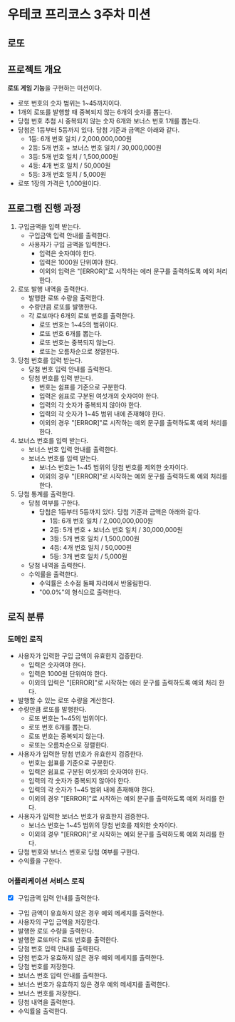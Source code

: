 # 우테코 프리코스 3주차 미션

## 로또

## 프로젝트 개요

**로또 게임 기능**을 구현하는 미션이다.
- 로또 번호의 숫자 범위는 1~45까지이다.
- 1개의 로또를 발행할 때 중복되지 않는 6개의 숫자를 뽑는다.
- 당첨 번호 추첨 시 중복되지 않는 숫자 6개와 보너스 번호 1개를 뽑는다.
- 당첨은 1등부터 5등까지 있다. 당첨 기준과 금액은 아래와 같다.
    - 1등: 6개 번호 일치 / 2,000,000,000원
    - 2등: 5개 번호 + 보너스 번호 일치 / 30,000,000원
    - 3등: 5개 번호 일치 / 1,500,000원
    - 4등: 4개 번호 일치 / 50,000원
    - 5등: 3개 번호 일치 / 5,000원
- 로또 1장의 가격은 1,000원이다.

## 프로그램 진행 과정
1. 구입금액을 입력 받는다.
   - 구입금액 입력 안내를 출력한다.
   - 사용자가 구입 금액을 입력한다.
     - 입력은 숫자여야 한다. 
     - 입력은 1000원 단위여야 한다.
     - 이외의 입력은 "[ERROR]"로 시작하는 에러 문구를 출력하도록 예외 처리 한다.
2. 로또 발행 내역을 출력한다.
   - 발행한 로또 수량을 출력한다.
   - 수량만큼 로또를 발행한다.
   - 각 로또마다 6개의 로또 번호를 출력한다.
     - 로또 번호는 1~45의 범위이다.
     - 로또 번호 6개를 뽑는다.
     - 로또 번호는 중복되지 않는다.
     - 로또는 오름차순으로 정렬한다.
3. 당첨 번호를 입력 받는다.
   - 당첨 번호 입력 안내를 출력한다.
   - 당첨 번호를 입력 받는다.
     - 번호는 쉼표를 기준으로 구분한다.
     - 입력은 쉼표로 구분된 여섯개의 숫자여야 한다.
     - 입력의 각 숫자가 중복되지 않아야 한다.
     - 입력의 각 숫자가 1~45 범위 내에 존재해야 한다.
     - 이외의 경우 "[ERROR]"로 시작하는 예외 문구를 출력하도록 예외 처리를 한다.
4. 보너스 번호를 입력 받는다.
   - 보너스 번호 입력 안내를 출력한다.
   - 보너스 번호를 입력 받는다.
     - 보너스 번호는 1~45 범위의 당첨 번호를 제외한 숫자이다.
     - 이외의 경우 "[ERROR]"로 시작하는 예외 문구를 출력하도록 예외 처리를 한다.
5. 당첨 통계를 출력한다.
   - 당첨 여부를 구한다.
     - 당첨은 1등부터 5등까지 있다. 당첨 기준과 금액은 아래와 같다.
       - 1등: 6개 번호 일치 / 2,000,000,000원
       - 2등: 5개 번호 + 보너스 번호 일치 / 30,000,000원
       - 3등: 5개 번호 일치 / 1,500,000원
       - 4등: 4개 번호 일치 / 50,000원
       - 5등: 3개 번호 일치 / 5,000원
   - 당첨 내역을 출력한다.
   - 수익률을 출력한다.
     - 수익률은 소수점 둘째 자리에서 반올림한다.
     - "00.0%"의 형식으로 출력한다.

## 로직 분류
### 도메인 로직
- 사용자가 입력한 구입 금액이 유효한지 검증한다.
  - 입력은 숫자여야 한다.
  - 입력은 1000원 단위여야 한다.
  - 이외의 입력은 "[ERROR]"로 시작하는 에러 문구를 출력하도록 예외 처리 한다.
- 발행할 수 있는 로또 수량을 계산한다.
- 수량만큼 로또를 발행한다.
  - 로또 번호는 1~45의 범위이다.
  - 로또 번호 6개를 뽑는다.
  - 로또 번호는 중복되지 않는다.
  - 로또는 오름차순으로 정렬한다.
- 사용자가 입력한 당첨 번호가 유효한지 검증한다.
  - 번호는 쉼표를 기준으로 구분한다.
  - 입력은 쉼표로 구분된 여섯개의 숫자여야 한다.
  - 입력의 각 숫자가 중복되지 않아야 한다.
  - 입력의 각 숫자가 1~45 범위 내에 존재해야 한다.
  - 이외의 경우 "[ERROR]"로 시작하는 예외 문구를 출력하도록 예외 처리를 한다.
- 사용자가 입력한 보너스 번호가 유효한지 검증한다.
  - 보너스 번호는 1~45 범위의 당첨 번호를 제외한 숫자이다.
  - 이외의 경우 "[ERROR]"로 시작하는 예외 문구를 출력하도록 예외 처리를 한다.
- 당첨 번호와 보너스 번호로 당첨 여부를 구한다.
- 수익률을 구한다.
### 어플리케이션 서비스 로직
- [x] 구입금액 입력 안내를 출력한다.
- 구입 금액이 유효하지 않은 경우 예외 메세지를 출력한다.
- 사용자의 구입 금액을 저장한다.
- 발행한 로또 수량을 출력한다.
- 발행한 로또마다 로또 번호를 출력한다.
- 당첨 번호 입력 안내를 출력한다.
- 당첨 번호가 유효하지 않은 경우 예외 메세지를 출력한다.
- 당첨 번호를 저장한다.
- 보너스 번호 입력 안내를 출력한다.
- 보너스 번호가 유효하지 않은 경우 예외 메세지를 출력한다.
- 보너스 번호를 저장한다.
- 당첨 내역을 출력한다.
- 수익률을 출력한다.